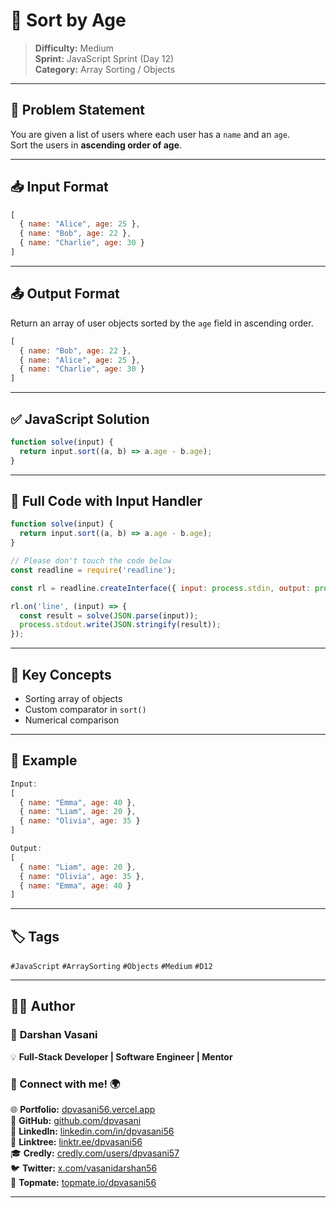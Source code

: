# 👥 Sort by Age

> **Difficulty:** Medium  
> **Sprint:** JavaScript Sprint (Day 12)  
> **Category:** Array Sorting / Objects

---

## 🧩 Problem Statement

You are given a list of users where each user has a `name` and an `age`.  
Sort the users in **ascending order of age**.

---

## 📥 Input Format

```js
[
  { name: "Alice", age: 25 },
  { name: "Bob", age: 22 },
  { name: "Charlie", age: 30 }
]
```

---

## 📤 Output Format

Return an array of user objects sorted by the `age` field in ascending order.

```js
[
  { name: "Bob", age: 22 },
  { name: "Alice", age: 25 },
  { name: "Charlie", age: 30 }
]
```

---

## ✅ JavaScript Solution

```js
function solve(input) {
  return input.sort((a, b) => a.age - b.age);
}
```

---

## 📜 Full Code with Input Handler

```js
function solve(input) {
  return input.sort((a, b) => a.age - b.age);
}

// Please don't touch the code below
const readline = require('readline');

const rl = readline.createInterface({ input: process.stdin, output: process.stdout });

rl.on('line', (input) => {
  const result = solve(JSON.parse(input));
  process.stdout.write(JSON.stringify(result));
});
```

---

## 🧠 Key Concepts

- Sorting array of objects
- Custom comparator in `sort()`
- Numerical comparison

---

## 🧪 Example

```js
Input:
[
  { name: "Emma", age: 40 },
  { name: "Liam", age: 20 },
  { name: "Olivia", age: 35 }
]

Output:
[
  { name: "Liam", age: 20 },
  { name: "Olivia", age: 35 },
  { name: "Emma", age: 40 }
]
```

---

## 🏷️ Tags

`#JavaScript` `#ArraySorting` `#Objects` `#Medium` `#D12`

---

## 👨‍💻 Author  

### 🚀 **Darshan Vasani**  
💡 **Full-Stack Developer | Software Engineer | Mentor**    

### 🔗 Connect with me! 🌍  
🌐 **Portfolio:** [dpvasani56.vercel.app](https://dpvasani56.vercel.app/)  
🐙 **GitHub:** [github.com/dpvasani](https://github.com/dpvasani)  
💼 **LinkedIn:** [linkedin.com/in/dpvasani56](https://www.linkedin.com/in/dpvasani56/)  
🌳 **Linktree:** [linktr.ee/dpvasani56](https://linktr.ee/dpvasani56)  
🎓 **Credly:** [credly.com/users/dpvasani57](https://www.credly.com/users/dpvasani57/)  
🐦 **Twitter:** [x.com/vasanidarshan56](https://x.com/vasanidarshan56)  
📢 **Topmate:** [topmate.io/dpvasani56](https://topmate.io/dpvasani56)  

---